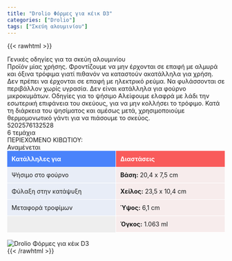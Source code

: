 ```yaml
---
title: "Drolio Φόρμες για κέικ D3"
categories: ["Drolio"]
tags: ["Σκεύη αλουμινίου"]
---
```

{{< rawhtml >}}

<div class="sload138"><div class="product"><div id="sistatika">Γενικές οδηγίες για τα σκεύη αλουμινίου</div><div class="alltext">Προϊόν μίας χρήσης.&nbsp;Φροντίζουμε να μην έρχονται σε επαφή με αλμυρά και όξινα τρόφιμα γιατί πιθανόν να καταστούν ακατάλληλα για χρήση. Δεν πρέπει να έρχονται σε επαφή με ηλεκτρικό ρεύμα. Να φυλάσσονται σε περιβάλλον χωρίς υγρασία.&nbsp;Δεν είναι κατάλληλα για φούρνο μικροκυμάτων. Οδηγίες για το ψήσιμο Αλείφουμε ελαφρά με λάδι την εσωτερική επιφάνεια του σκεύους, για να μην κολλήσει το τρόφιμο. Κατά τη διάρκεια του ψησίματος και αμέσως μετά, χρησιμοποιούμε θερμομονωτικό γάντι για να πιάσουμε το σκεύος.</div><div id="barcode"><div id="barimage1"></div><span id="bartext">5202576132528</span></div><div id="varos"><div id="varosimage1"></div><span id="varostext">6 τεμάχια</span></div><div id="kivotio">ΠΕΡΙΕΧΟΜΕΝΟ ΚΙΒΩΤΙΟΥ:<br>Αναμένεται</div><div id="drtable"><div id="drtable1"><h4>Κατάλληλες για</h4><div>Ψήσιμο στο φούρνο</div><div>Φύλαξη στην κατάψυξη</div><div>Μεταφορά τροφίμων</div></div><div id="drtable2"><h4>Διαστάσεις</h4><div><strong>Βάση:</strong> 20,4 x 7,5 cm</div><div><strong>Χείλος:</strong> 23,5 x 10,4 cm</div><div><strong>Ύψος:</strong> 6,1 cm</div><div><strong>Όγκος:</strong> 1.063 ml</div></div></div><style>#drtable{display:table;width:100%;background:#eee}#drtable1{display:table-cell;width:50%;border-right:1px solid #fff}#drtable2{display:table-cell;width:50%}#drtable1 h4{padding:10px 10px;background:#4a83fb;margin:0;color:#fff}#drtable2 h4{padding:10px 10px;background:#f95b5b;margin:0;color:#fff}#drtable1 div{padding:10px 10px;background:#e8edf7;border-bottom:1px solid #fff}#drtable2 div{padding:10px 10px;background:#f7ecec;border-bottom:1px solid #fff}#drodig h4{padding:10px 10px;background:#f2f2f2;color:#555;margin:0}#drodig div{padding:0 10px;border-bottom:0 solid #fff}@media only screen and (max-width:440px){#drtable1{display:block;width:100%;border-right:0 solid #fff}#drtable2{display:block;width:100%}}</style><br><div class="pimg"><img alt="Drolio Φόρμες για κέικ D3" title="Drolio Φόρμες για κέικ D3" src="/media/images/drolio-formes-gia-keik-d3.jpg"></div></div></div>
{{< /rawhtml >}}


